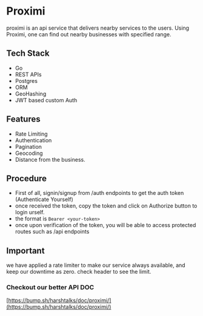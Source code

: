 # Proximi

proximi is an api service that delivers nearby services to the users. Using Proximi, one can find out nearby businesses with specified range.

## Tech Stack

- Go
- REST APIs
- Postgres
- ORM
- GeoHashing
- JWT based custom Auth

## Features

- Rate Limiting
- Authentication
- Pagination
- Geocoding
- Distance from the business.

## Procedure

- First of all, signin/signup from /auth endpoints to get the auth token (Authenticate Yourself)
- once received the token, copy the token and click on Authorize button to login urself.
- the format is `Bearer <your-token>`
- once upon verification of the token, you will be able to access protected routes such as /api endpoints

## Important

we have applied a rate limiter to make our service always available, and keep our downtime as zero.
check header to see the limit.

### Checkout our better API DOC

[https://bump.sh/harshtalks/doc/proximi/](https://bump.sh/harshtalks/doc/proximi/)
